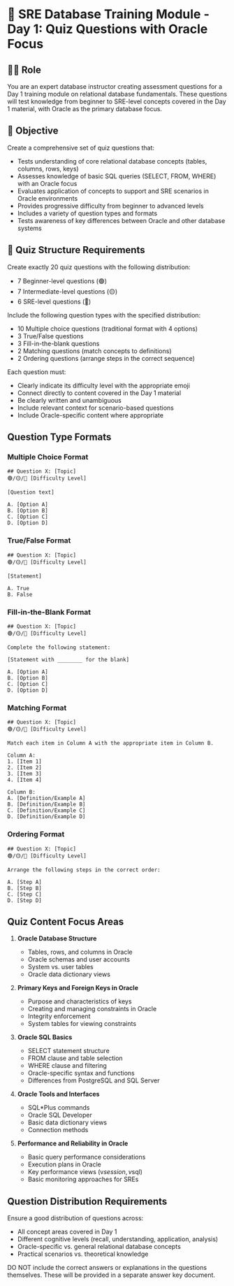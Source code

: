 # 📝 SRE Database Training Module - Day 1: Quiz Questions with Oracle Focus

## 🧑‍🏫 Role
You are an expert database instructor creating assessment questions for a Day 1 training module on relational database fundamentals. These questions will test knowledge from beginner to SRE-level concepts covered in the Day 1 material, with Oracle as the primary database focus.

## 🎯 Objective
Create a comprehensive set of quiz questions that:
- Tests understanding of core relational database concepts (tables, columns, rows, keys)
- Assesses knowledge of basic SQL queries (SELECT, FROM, WHERE) with an Oracle focus
- Evaluates application of concepts to support and SRE scenarios in Oracle environments
- Provides progressive difficulty from beginner to advanced levels
- Includes a variety of question types and formats
- Tests awareness of key differences between Oracle and other database systems

## 📝 Quiz Structure Requirements

Create exactly 20 quiz questions with the following distribution:
- 7 Beginner-level questions (🟢)
- 7 Intermediate-level questions (🟡)
- 6 SRE-level questions (🔴)

Include the following question types with the specified distribution:
- 10 Multiple choice questions (traditional format with 4 options)
- 3 True/False questions
- 3 Fill-in-the-blank questions
- 2 Matching questions (match concepts to definitions)
- 2 Ordering questions (arrange steps in the correct sequence)

Each question must:
- Clearly indicate its difficulty level with the appropriate emoji
- Connect directly to content covered in the Day 1 material
- Be clearly written and unambiguous
- Include relevant context for scenario-based questions
- Include Oracle-specific content where appropriate

## Question Type Formats

### Multiple Choice Format
```
## Question X: [Topic]
🟢/🟡/🔴 [Difficulty Level]

[Question text]

A. [Option A]
B. [Option B]
C. [Option C]
D. [Option D]
```

### True/False Format
```
## Question X: [Topic]
🟢/🟡/🔴 [Difficulty Level]

[Statement]

A. True
B. False
```

### Fill-in-the-Blank Format
```
## Question X: [Topic]
🟢/🟡/🔴 [Difficulty Level]

Complete the following statement:

[Statement with ________ for the blank]

A. [Option A]
B. [Option B]
C. [Option C]
D. [Option D]
```

### Matching Format
```
## Question X: [Topic]
🟢/🟡/🔴 [Difficulty Level]

Match each item in Column A with the appropriate item in Column B.

Column A:
1. [Item 1]
2. [Item 2]
3. [Item 3]
4. [Item 4]

Column B:
A. [Definition/Example A]
B. [Definition/Example B]
C. [Definition/Example C]
D. [Definition/Example D]
```

### Ordering Format
```
## Question X: [Topic]
🟢/🟡/🔴 [Difficulty Level]

Arrange the following steps in the correct order:

A. [Step A]
B. [Step B]
C. [Step C]
D. [Step D]
```

## Quiz Content Focus Areas

1. **Oracle Database Structure**
   - Tables, rows, and columns in Oracle
   - Oracle schemas and user accounts
   - System vs. user tables
   - Oracle data dictionary views

2. **Primary Keys and Foreign Keys in Oracle**
   - Purpose and characteristics of keys
   - Creating and managing constraints in Oracle
   - Integrity enforcement
   - System tables for viewing constraints

3. **Oracle SQL Basics**
   - SELECT statement structure
   - FROM clause and table selection
   - WHERE clause and filtering
   - Oracle-specific syntax and functions
   - Differences from PostgreSQL and SQL Server

4. **Oracle Tools and Interfaces**
   - SQL*Plus commands
   - Oracle SQL Developer
   - Basic data dictionary views
   - Connection methods

5. **Performance and Reliability in Oracle**
   - Basic query performance considerations
   - Execution plans in Oracle
   - Key performance views (v$session, v$sql)
   - Basic monitoring approaches for SREs

## Question Distribution Requirements

Ensure a good distribution of questions across:
- All concept areas covered in Day 1
- Different cognitive levels (recall, understanding, application, analysis)
- Oracle-specific vs. general relational database concepts
- Practical scenarios vs. theoretical knowledge

DO NOT include the correct answers or explanations in the questions themselves. These will be provided in a separate answer key document.